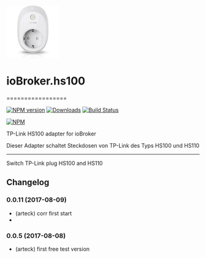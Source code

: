 ![Logo](admin/hs100.png)
# ioBroker.hs100
=================

[![NPM version](http://img.shields.io/npm/v/iobroker.hs100.svg)](https://www.npmjs.com/package/iobroker.hs100)
[![Downloads](https://img.shields.io/npm/dm/iobroker.hs100.svg)](https://www.npmjs.com/package/iobroker.hs100)
[![Build Status](https://travis-ci.org/foxthefox/ioBroker.hs100.svg?branch=master)](https://travis-ci.org/foxthefox/ioBroker.hs100)

[![NPM](https://nodei.co/npm/iobroker.hs100.png?downloads=true)](https://nodei.co/npm/iobroker.hs100/)

TP-Link HS100 adapter for ioBroker

Dieser Adapter schaltet Steckdosen von TP-Link des Typs HS100 und HS110

------------------------------------------------------------------------------

Switch TP-Link plug HS100 and HS110


## Changelog

### 0.0.11 (2017-08-09)
* (arteck) corr first start
* 
### 0.0.5 (2017-08-08)
* (arteck) first free test version
